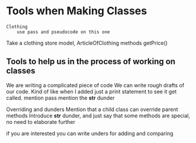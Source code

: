 # Tools when Making Classes

    Clothing
        use pass and pseudocode on this one

Take a clothing store model, ArticleOfClothing
methods getPrice()



Tools to help us in the process of working on classes
---------------------------------------------------------------
We are writing a complicated piece of code
We can write rough drafts of our code.
Kind of like when I added just a print statement to see it get called.
mention pass
mention the __str__ dunder

Overriding and dunders
Mention that a child class can override parent methods
Introduce __str__ dunder, and just say that some methods are special, no need to elaborate further

if you are interested you can write unders for adding and comparing
